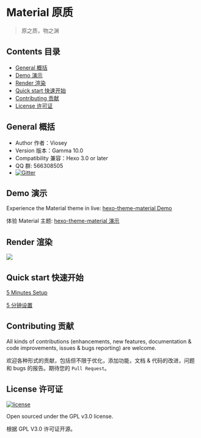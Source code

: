 # Material 原质

>原之质，物之渊


## Contents 目录

- [General 概括](#general-概括)
- [Demo 演示](#demo-演示)
- [Render 渲染](#render-渲染)
- [Quick start 快速开始](#quick-start-快速开始)
- [Contributing 贡献](#contributing-贡献)
- [License 许可证](#license-许可证)


## General 概括

- Author 作者：Viosey
- Version 版本：Gamma 10.0
- Compatibility 兼容：Hexo 3.0 or later
- QQ 群: 566308505
- [![Gitter](https://img.shields.io/gitter/room/material-theme/hexo.svg?style=flat-square)](https://gitter.im/material-theme/hexo?utm_source=share-link&utm_medium=link&utm_campaign=share-link)


## Demo 演示

Experience the Material theme in live: [hexo-theme-material Demo](https://blog.viosey.com)

体验 Material 主题: [hexo-theme-material 演示](https://blog.viosey.com)


## Render 渲染

![](https://qiniu.viosey.com/img/Material-Phone-Render.png)



## Quick start 快速开始

[5 Minutes Setup](https://github.com/viosey/hexo-theme-material/wiki/5-Minutes-Setup)	

[5 分钟设置](https://github.com/viosey/hexo-theme-material/wiki/5-%E5%88%86%E9%92%9F%E8%AE%BE%E7%BD%AE)


## Contributing 贡献

All kinds of contributions (enhancements, new features, documentation & code improvements, issues & bugs reporting) are welcome.

欢迎各种形式的贡献，包括但不限于优化，添加功能，文档 & 代码的改进，问题和 bugs 的报告。期待您的 `Pull Request`。


## License 许可证

[![license](https://img.shields.io/github/license/viosey/hexo-theme-material.svg?style=flat-square)](https://github.com/viosey/hexo-theme-material/blob/master/LICENSE)

Open sourced under the GPL v3.0 license.

根据 GPL V3.0 许可证开源。
